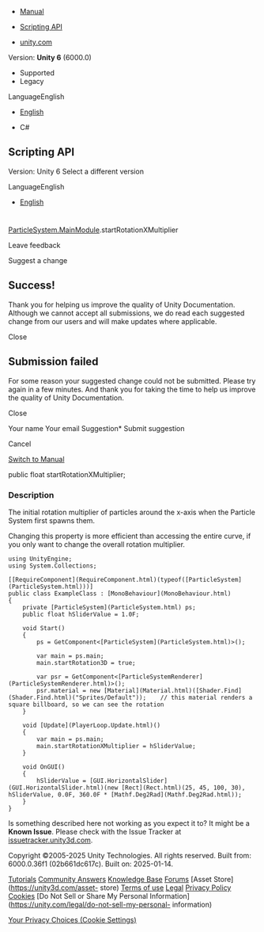 [ ]()

  * [Manual](../Manual/index.html)
  * [Scripting API](../ScriptReference/index.html)

  * [unity.com](https://unity.com/)

Version: **Unity 6** (6000.0)

  * Supported
  * Legacy

LanguageEnglish

  * [English]()

  * C#

[ ](https://docs.unity3d.com)

## Scripting API

Version: Unity 6 Select a different version

LanguageEnglish

  * [English]()

#
[ParticleSystem.MainModule](ParticleSystem.MainModule.html).startRotationXMultiplier

Leave feedback

Suggest a change

## Success!

Thank you for helping us improve the quality of Unity Documentation. Although
we cannot accept all submissions, we do read each suggested change from our
users and will make updates where applicable.

Close

## Submission failed

For some reason your suggested change could not be submitted. Please <a>try
again</a> in a few minutes. And thank you for taking the time to help us
improve the quality of Unity Documentation.

Close

Your name Your email Suggestion* Submit suggestion

Cancel

[Switch to Manual](../Manual/class-ParticleSystem.html "Go to ParticleSystem
Component in the Manual")

public float startRotationXMultiplier;

### Description

The initial rotation multiplier of particles around the x-axis when the
Particle System first spawns them.

Changing this property is more efficient than accessing the entire curve, if
you only want to change the overall rotation multiplier.

    
    
    using UnityEngine;
    using System.Collections;  
      
    [[RequireComponent](RequireComponent.html)(typeof([ParticleSystem](ParticleSystem.html)))]
    public class ExampleClass : [MonoBehaviour](MonoBehaviour.html)
    {
        private [ParticleSystem](ParticleSystem.html) ps;
        public float hSliderValue = 1.0F;  
      
        void Start()
        {
            ps = GetComponent<[ParticleSystem](ParticleSystem.html)>();  
      
            var main = ps.main;
            main.startRotation3D = true;  
      
            var psr = GetComponent<[ParticleSystemRenderer](ParticleSystemRenderer.html)>();
            psr.material = new [Material](Material.html)([Shader.Find](Shader.Find.html)("Sprites/Default"));    // this material renders a square billboard, so we can see the rotation
        }  
      
        void [Update](PlayerLoop.Update.html)()
        {
            var main = ps.main;
            main.startRotationXMultiplier = hSliderValue;
        }  
      
        void OnGUI()
        {
            hSliderValue = [GUI.HorizontalSlider](GUI.HorizontalSlider.html)(new [Rect](Rect.html)(25, 45, 100, 30), hSliderValue, 0.0F, 360.0F * [Mathf.Deg2Rad](Mathf.Deg2Rad.html));
        }
    }
    

Is something described here not working as you expect it to? It might be a
**Known Issue**. Please check with the Issue Tracker at
[issuetracker.unity3d.com](https://issuetracker.unity3d.com).

Copyright ©2005-2025 Unity Technologies. All rights reserved. Built from:
6000.0.36f1 (02b661dc617c). Built on: 2025-01-14.

[Tutorials](https://unity3d.com/learn) [Community
Answers](https://answers.unity3d.com) [Knowledge
Base](https://support.unity3d.com/hc/en-us)
[Forums](https://forum.unity3d.com) [Asset Store](https://unity3d.com/asset-
store) [Terms of use](https://docs.unity3d.com/Manual/TermsOfUse.html)
[Legal](https://unity.com/legal) [Privacy
Policy](https://unity.com/legal/privacy-policy)
[Cookies](https://unity.com/legal/cookie-policy) [Do Not Sell or Share My
Personal Information](https://unity.com/legal/do-not-sell-my-personal-
information)

[Your Privacy Choices (Cookie Settings)](javascript:void\(0\);)

